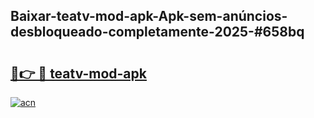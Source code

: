 ## Baixar-teatv-mod-apk-Apk-sem-anúncios-desbloqueado-completamente-2025-#658bq

# <h2><a href="https://ainizakaria.my?title=teatv-mod-apk&ref=20M">🔗👉 🔴 teatv-mod-apk</a></h2>

[![acn](https://github.com/user-attachments/assets/0f9c940e-d8b0-45ae-aac7-cd30a18b3e1c)](https://ainizakaria.my?title=teatv-mod-apk&ref=20M)

